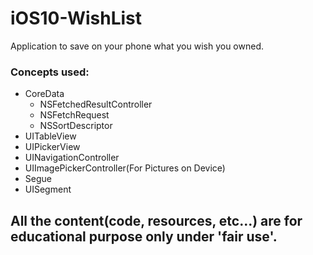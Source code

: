 # iOS10-WishList
Application to save on your phone what you wish you owned.

### Concepts used:
* CoreData
  * NSFetchedResultController
  * NSFetchRequest
  * NSSortDescriptor
* UITableView
* UIPickerView
* UINavigationController
* UIImagePickerController(For Pictures on Device)
* Segue
* UISegment

## All the content(code, resources, etc...) are for educational purpose only under 'fair use'.

